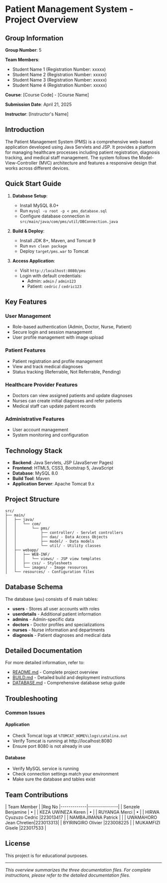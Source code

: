 # Patient Management System - Project Overview

## Group Information

**Group Number**: 5

**Team Members**:
- Student Name 1 (Registration Number: xxxxx)
- Student Name 2 (Registration Number: xxxxx)
- Student Name 3 (Registration Number: xxxxx)
- Student Name 4 (Registration Number: xxxxx)
<!-- Add all team members with their registration numbers -->

**Course**: [Course Code] - [Course Name]

**Submission Date**: April 21, 2025

**Instructor**: [Instructor's Name]

## Introduction

The Patient Management System (PMS) is a comprehensive web-based application developed using Java Servlets and JSP. It provides a platform for managing healthcare processes including patient registration, diagnosis tracking, and medical staff management. The system follows the Model-View-Controller (MVC) architecture and features a responsive design that works across different devices.

## Quick Start Guide

1. **Database Setup**: 
   - Install MySQL 8.0+
   - Run `mysql -u root -p < pms_database.sql`
   - Configure database connection in `src/main/java/com/pms/util/DBConnection.java`

2. **Build & Deploy**:
   - Install JDK 8+, Maven, and Tomcat 9
   - Run `mvn clean package`
   - Deploy `target/pms.war` to Tomcat

3. **Access Application**:
   - Visit `http://localhost:8080/pms`
   - Login with default credentials:
     - Admin: `admin` / `admin123`
     - Patient: `cedric` / `cedric123`

## Key Features

### User Management
- Role-based authentication (Admin, Doctor, Nurse, Patient)
- Secure login and session management
- User profile management with image upload

### Patient Features
- Patient registration and profile management
- View and track medical diagnoses 
- Status tracking (Referrable, Not Referrable, Pending)

### Healthcare Provider Features
- Doctors can view assigned patients and update diagnoses
- Nurses can create initial diagnoses and refer patients
- Medical staff can update patient records

### Administrative Features
- User account management
- System monitoring and configuration

## Technology Stack

- **Backend**: Java Servlets, JSP (JavaServer Pages)
- **Frontend**: HTML5, CSS3, Bootstrap 5, JavaScript
- **Database**: MySQL 8.0
- **Build Tool**: Maven
- **Application Server**: Apache Tomcat 9.x

## Project Structure

```
src/
├── main/
│   ├── java/
│   │   └── com/
│   │       └── pms/
│   │           ├── controller/ - Servlet controllers
│   │           ├── dao/ - Data Access Objects 
│   │           ├── model/ - Data models
│   │           └── util/ - Utility classes
│   ├── webapp/
│   │   ├── WEB-INF/
│   │   │   └── views/ - JSP view templates
│   │   ├── css/ - Stylesheets
│   │   └── images/ - Image resources
│   └── resources/ - Configuration files
```

## Database Schema

The database (`pms`) consists of 6 main tables:

- **users** - Stores all user accounts with roles
- **userdetails** - Additional patient information
- **admins** - Admin-specific data
- **doctors** - Doctor profiles and specializations
- **nurses** - Nurse information and departments
- **diagnosis** - Patient diagnoses and medical data

## Detailed Documentation

For more detailed information, refer to:

- [README.md](README.md) - Complete project overview
- [BUILD.md](BUILD.md) - Detailed build and deployment instructions
- [DATABASE.md](DATABASE.md) - Comprehensive database setup guide

## Troubleshooting

### Common Issues

#### Application
- Check Tomcat logs at `%TOMCAT_HOME%\logs\catalina.out`
- Verify Tomcat is running at http://localhost:8080
- Ensure port 8080 is not already in use

#### Database
- Verify MySQL service is running
- Check connection settings match your environment
- Make sure the database and tables exist

## Team Contributions

| Team Member | |Reg No
|-------------|---------------|
| Senzele Benjamine | •  |
| KEZA UWINEZA Keren | •  |
| RUYANGA Merci | • |
| HIRWA Cyuzuzo Cedric |223013417 |
| NAMBAJIMANA Patrick | |
| UWAMAHORO Jean Chretien|223013313|
| BYIRINGIRO Olivier |223008225 |
| MUKAMFIZI Gisele |223017533 |
<!-- Adjust based on actual contributions -->

## License

This project is for educational purposes.

---

*This overview summarizes the three documentation files. For complete instructions, please refer to the detailed documentation files.* 